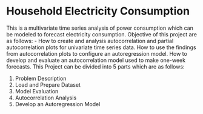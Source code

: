# Household Electricity Consumption 

This is a multivariate time series analysis of power consumption which can be modeled to forecast electricity consumption. Objective of this project are as follows: -
How to create and analysis autocorrelation and partial autocorrelation plots for univariate time series data.
How to use the findings from autocorrelation plots to configure an autoregression model.
How to develop and evaluate an autocorrelation model used to make one-week forecasts.
This Project can be divided into 5 parts which are as follows:
1. Problem Description
2. Load and Prepare Dataset
3. Model Evaluation
4. Autocorrelation Analysis 
5. Develop an Autoregression Model
